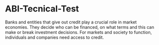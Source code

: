 # ABI-Tecnical-Test
Banks and entities that give out credit play a crucial role in market economies. They  decide who can be financed, on what terms and this can make or break investment  decisions. For markets and society to function, individuals and companies need  access to credit.
